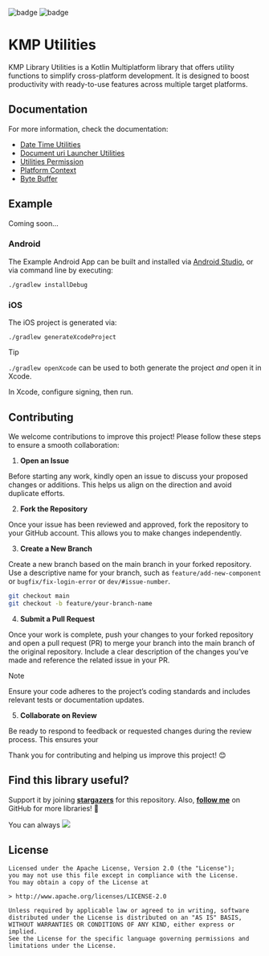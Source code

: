![badge][badge-android]
![badge][badge-ios]

# KMP Utilities

KMP Library Utilities is a Kotlin Multiplatform library that offers utility functions to 
simplify cross-platform development. It is designed to boost productivity with ready-to-use 
features across multiple target platforms.

## Documentation

For more information, check the documentation:

- [Date Time Utilities](/docs/FeinnDateTime.md)
- [Document uri Launcher Utilities](/docs/FeinnLauncher.md)
- [Utilities Permission](/docs/FeinnPermission.md)
- [Platform Context](/docs/FeinnPlatformContext.md)
- [Byte Buffer](/docs/FeinnByteBuffer.md)

## Example

Coming soon...

### Android

The Example Android App can be built and installed via [Android Studio], or via command line by 
executing:

```shell
./gradlew installDebug
```

### iOS

The iOS project is generated via:

```shell
./gradlew generateXcodeProject
```

> [!TIP]
> `./gradlew openXcode` can be used to both generate the project _and_ open it in Xcode.

In Xcode, configure signing, then run.

## Contributing

We welcome contributions to improve this project! Please follow these steps to ensure a smooth 
collaboration:

1. **Open an Issue**

Before starting any work, kindly open an issue to discuss your proposed changes or additions. 
This helps us align on the direction and avoid duplicate efforts.

2. **Fork the Repository**

Once your issue has been reviewed and approved, fork the repository to your GitHub account. 
This allows you to make changes independently.

3. **Create a New Branch**

Create a new branch based on the main branch in your forked repository.
Use a descriptive name for your branch, such as `feature/add-new-component` or `bugfix/fix-login-error`
or `dev/#issue-number`.

```bash
git checkout main
git checkout -b feature/your-branch-name
```

4. **Submit a Pull Request**

Once your work is complete, push your changes to your forked repository and open a pull request (PR)
to merge your branch into the main branch of the original repository. Include a clear description
of the changes you’ve made and reference the related issue in your PR.

> [!NOTE]
> Ensure your code adheres to the project’s coding standards and includes relevant tests or 
> documentation updates.

5. **Collaborate on Review**

Be ready to respond to feedback or requested changes during the review process. This ensures your

Thank you for contributing and helping us improve this project! 😊

## Find this library useful?
Support it by joining __[stargazers](https://github.com/azisanw19/kmp-utilities/stargazers)__ for this repository.
Also, __[follow me](https://github.com/azisanw19)__ on GitHub for more libraries! 🤩

You can always <a href="https://buymeacoffee.com/azisanw19"><img src="https://img.buymeacoffee.com/button-api/?text=Buy%20me%20a%20coffee&emoji=&slug=azisanw19&button_colour=FFDD00&font_colour=000000&font_family=Cookie&outline_colour=000000&coffee_colour=ffffff"></a>

## License

```
Licensed under the Apache License, Version 2.0 (the "License");
you may not use this file except in compliance with the License.
You may obtain a copy of the License at

> http://www.apache.org/licenses/LICENSE-2.0

Unless required by applicable law or agreed to in writing, software
distributed under the License is distributed on an "AS IS" BASIS,
WITHOUT WARRANTIES OR CONDITIONS OF ANY KIND, either express or implied.
See the License for the specific language governing permissions and
limitations under the License.
```







[Android Studio]: https://developer.android.com/studio

[badge-android]: http://img.shields.io/badge/platform-android-6EDB8D.svg?style=flat
[badge-ios]: http://img.shields.io/badge/platform-ios-CDCDCD.svg?style=flat
[badge-js]: http://img.shields.io/badge/platform-js-F8DB5D.svg?style=flat
[badge-jvm]: http://img.shields.io/badge/platform-jvm-DB413D.svg?style=flat
[badge-linux]: http://img.shields.io/badge/platform-linux-2D3F6C.svg?style=flat
[badge-windows]: http://img.shields.io/badge/platform-windows-4D76CD.svg?style=flat
[badge-mac]: http://img.shields.io/badge/platform-macos-111111.svg?style=flat
[badge-watchos]: http://img.shields.io/badge/platform-watchos-C0C0C0.svg?style=flat
[badge-tvos]: http://img.shields.io/badge/platform-tvos-808080.svg?style=flat
[badge-wasm]: https://img.shields.io/badge/platform-wasm-624FE8.svg?style=flat